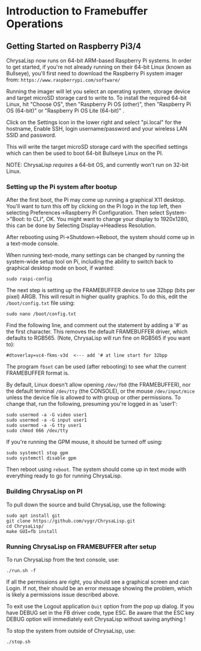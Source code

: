 # Introduction to Framebuffer Operations

## Getting Started on Raspberry Pi3/4

ChrysaLisp now runs on 64-bit ARM-based Raspberry Pi systems. In order to get
started, if you're not already running on their 64-bit Linux (known as
Bullseye), you'll first need to download the Raspberry Pi system imager from:
`https://www.raspberrypi.com/software/`

Running the imager will let you select an operating system, storage device and
target microSD storage card to write to. To install the required 64-bit Linux,
hit "Choose OS", then "Raspberry Pi OS (other)", then "Raspberry Pi OS
(64-bit)" or "Raspberry Pi OS Lite (64-bit)" .

Click on the Settings icon in the lower right and select "pi.local" for the
hostname, Enable SSH, login username/password and your wireless LAN SSID and
password.

This will write the target microSD storage card with the specified settings
which can then be used to boot 64-bit Bullseye Linux on the PI.

NOTE: ChrysaLisp *requires* a 64-bit OS, and currently won't run on 32-bit
Linux.

### Setting up the Pi system after bootup

After the first boot, the Pi may come up running a graphical X11 desktop.
You'll want to turn this off by clicking on the Pi logo in the top left, then
selecting Preferences->Raspberry Pi Configuration. Then select System->"Boot:
to CLI", OK. You might want to change your display to 1920x1280, this can be
done by Selecting Display->Headless Resolution.

After rebooting using Pi->Shutdown->Reboot, the system should come up in a
text-mode console.

When running text-mode, many settings can be changed by running the system-wide
setup tool on Pi, including the ability to switch back to graphical desktop
mode on boot, if wanted:

```code
sudo raspi-config
```

The next step is setting up the FRAMEBUFFER device to use 32bpp (bits per
pixel) ARGB. This will result in higher quality graphics. To do this, edit the
`/boot/config.txt` file using:

```code
sudo nano /boot/config.txt
```

Find the following line, and comment out the statement by adding a '#' as the
first character. This removes the default FRAMEBUFFER driver, which defaults to
RGB565. (Note, ChrysaLisp will run fine on RGB565 if you want to):

```code
#dtoverlay=vc4-fkms-v3d  <--- add '# at line start for 32bpp
```

The program `fbset` can be used (after rebooting) to see what the current
FRAMEBUFFER format is.

By default, Linux doesn't allow opening `/dev/fb0` (the FRAMEBUFFER), nor the
default terminal `/dev/tty` (the CONSOLE), or the mouse `/dev/input/mice`
unless the device file is allowed to with group or other permissions. To change
that, run the following, presuming you're logged in as 'user1':

```code
sudo usermod -a -G video user1
sudo usermod -a -G input user1
sudo usermod -a -G tty user1
sudo chmod 666 /dev/tty
```

If you're running the GPM mouse, it should be turned off using:

```code
sudo systemctl stop gpm
sudo systemctl disable gpm
```

Then reboot using `reboot`. The system should come up in text mode with
everything ready to go for running ChrysaLisp.

### Building ChrysaLisp on PI

To pull down the source and build ChrysaLisp, use the following:

```code
sudo apt install git
git clone https://github.com/vygr/ChrysaLisp.git
cd ChrysaLisp/
make GUI=fb install
```

### Running ChrysaLisp on FRAMEBUFFER after setup

To run ChrysaLisp from the text console, use:

```code
./run.sh -f
```

If all the permissions are right, you should see a graphical screen and can
Login. If not, their should be an error message showing the problem, which is
likely a permissions issue described above.

To exit use the Logout application `Quit` option from the pop up dialog. If you
have DEBUG set in the FB driver code, type ESC. Be aware that the ESC key DEBUG
option will immediately exit ChrysaLisp without saving anything !

To stop the system from outside of ChrysaLisp, use:

```code
./stop.sh
```
